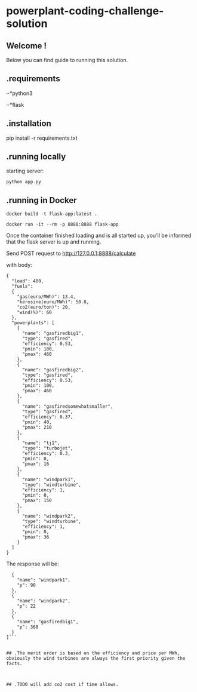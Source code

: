 # powerplant-coding-challenge-solution


## Welcome !

Below you can find guide to running this solution.


## .requirements

⋅⋅*python3 

⋅⋅*flask



## .installation
pip install -r requirements.txt

## .running locally
starting server:

```
python app.py
```

## .running in Docker

```docker build -t flask-app:latest .  ```


```docker run -it --rm -p 8888:8888 flask-app```

Once the container finished loading and is all started up, you'll be informed that the flask server is up and running.


Send POST request to http://127.0.0.1:8888/calculate

with body:

```
{
  "load": 480,
  "fuels":
  {
    "gas(euro/MWh)": 13.4,
    "kerosine(euro/MWh)": 50.8,
    "co2(euro/ton)": 20,
    "wind(%)": 60
  },
  "powerplants": [
    {
      "name": "gasfiredbig1",
      "type": "gasfired",
      "efficiency": 0.53,
      "pmin": 100,
      "pmax": 460
    },
    {
      "name": "gasfiredbig2",
      "type": "gasfired",
      "efficiency": 0.53,
      "pmin": 100,
      "pmax": 460
    },
    {
      "name": "gasfiredsomewhatsmaller",
      "type": "gasfired",
      "efficiency": 0.37,
      "pmin": 40,
      "pmax": 210
    },
    {
      "name": "tj1",
      "type": "turbojet",
      "efficiency": 0.3,
      "pmin": 0,
      "pmax": 16
    },
    {
      "name": "windpark1",
      "type": "windturbine",
      "efficiency": 1,
      "pmin": 0,
      "pmax": 150
    },
    {
      "name": "windpark2",
      "type": "windturbine",
      "efficiency": 1,
      "pmin": 0,
      "pmax": 36
    }
  ]
}
```

The response will be:

```[
  {
    "name": "windpark1",
    "p": 90
  },
  {
    "name": "windpark2",
    "p": 22
  },
  {
    "name": "gasfiredbig1",
    "p": 368
  }
]```


## .The merit order is based on the efficiency and price per MWh, obviously the wind turbines are always the first priority given the facts.



## .TODO will add co2 cost if time allows.
